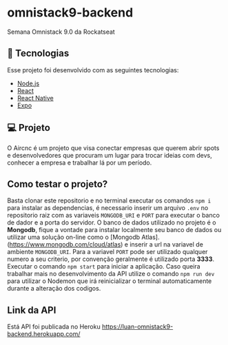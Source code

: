 # omnistack9-backend
Semana Omnistack 9.0 da Rockatseat

## :rocket: Tecnologias

Esse projeto foi desenvolvido com as seguintes tecnologias:

- [Node.js](https://nodejs.org/en/)
- [React](https://reactjs.org)
- [React Native](https://facebook.github.io/react-native/)
- [Expo](https://expo.io/)

## 💻 Projeto

O Aircnc é um projeto que visa conectar empresas que querem abrir spots e desenvolvedores que procuram um lugar para trocar ideias com devs, conhecer a empresa e trabalhar lá por um período.

## Como testar o projeto?

Basta clonar este repositorio e no terminal executar os comandos `npm i` para instalar as dependencias, é necessario inserir um arquivo `.env` no repositorio raiz com as variaveis `MONGODB_URI` e `PORT` para executar o banco de dador e a porta do servidor. O banco de dados utilizado no projeto é o <strong>Mongodb</strong>, fique a vontade para instalar localmente seu banco de dados ou utilizar uma solução on-line como o [Mongodb Atlas].(https://www.mongodb.com/cloud/atlas) e inserir a url na variavel de ambiente `MONGODB_URI`. Para a variavel `PORT` pode ser utilizado qualquer numero a seu criterio, por convenção geralmente é utilizado porta <strong>3333</strong>. 
Executar o comando `npm start` para iniciar a aplicação. Caso queira trabalhar mais no desenvolvimento da API utilize o comando `npm run dev` para utilizar o Nodemon que irá reinicializar o terminal automaticamente durante a alteração dos codigos. 

## Link da API

Está API foi publicada no Heroku 
https://luan-omnistack9-backend.herokuapp.com/
